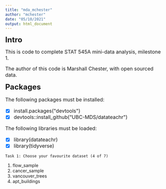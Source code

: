 ```yaml
---
title: "mda_mchester"
author: "mchester"
date: "05/10/2021"
output: html_document
---
```


<font size = "5"> **Intro** </font>

<font size = "3"> 
This is code to complete STAT 545A mini-data analysis, milestone 1. 

The author of this code is Marshall Chester, with open sourced data.
</font>

<font size = "5"> **Packages** </font>
<font size = "3">

The following packages must be installed:

- [x] install.packages("devtools")
- [x] devtools::install_github("UBC-MDS/datateachr")

The following libraries must be loaded:

- [x] library(datateachr)
- [x] library(tidyverse)
</font>


```
Task 1: Choose your favourite dataset (4 of 7)
```

1. flow_sample
2. cancer_sample
3. vancouver_trees
4. apt_buildings

